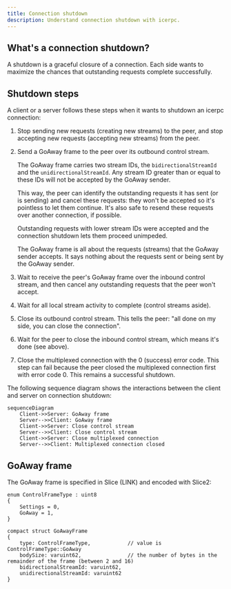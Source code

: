 ```yaml
---
title: Connection shutdown
description: Understand connection shutdown with icerpc.
---
```


## What's a connection shutdown?

A shutdown is a graceful closure of a connection. Each side wants to maximize the chances that outstanding requests
complete successfully.

## Shutdown steps

A client or a server follows these steps when it wants to shutdown an icerpc connection:

1. Stop sending new requests (creating new streams) to the peer, and stop accepting new requests (accepting new streams)
from the peer.

2. Send a GoAway frame to the peer over its outbound control stream.

    The GoAway frame carries two stream IDs, the `bidirectionalStreamId` and the `unidirectionalStreamId`. Any stream
    ID greater than or equal to these IDs will not be accepted by the GoAway sender.

    This way, the peer can identify the outstanding requests it has sent (or is sending) and cancel these requests: they
    won't be accepted so it's pointless to let them continue. It's also safe to resend these requests over another
    connection, if possible.

    Outstanding requests with lower stream IDs were accepted and the connection shutdown lets them proceed unimpeded.

    The GoAway frame is all about the requests (streams) that the GoAway sender accepts. It says nothing about the
    requests sent or being sent by the GoAway sender.

3. Wait to receive the peer's GoAway frame over the inbound control stream, and then cancel any outstanding requests
that the peer won't accept.

4. Wait for all local stream activity to complete (control streams aside).

5. Close its outbound control stream. This tells the peer: "all done on my side, you can close the connection".

6. Wait for the peer to close the inbound control stream, which means it's done (see above).

7. Close the multiplexed connection with the 0 (success) error code.
This step can fail because the peer closed the multiplexed connection first with error code 0. This remains a successful
shutdown.

The following sequence diagram shows the interactions between the client and server on connection shutdown:

```mermaid
sequenceDiagram
    Client->>Server: GoAway frame
    Server-->>Client: GoAway frame
    Client->>Server: Close control stream
    Server-->>Client: Close control stream
    Client->>Server: Close multiplexed connection
    Server-->>Client: Multiplexed connection closed
```

## GoAway frame

The GoAway frame is specified in Slice (LINK) and encoded with Slice2:

```slice
enum ControlFrameType : uint8
{
    Settings = 0,
    GoAway = 1,
}

compact struct GoAwayFrame
{
    type: ControlFrameType,            // value is ControlFrameType::GoAway
    bodySize: varuint62,               // the number of bytes in the remainder of the frame (between 2 and 16)
    bidirectionalStreamId: varuint62,
    unidirectionalStreamId: varuint62
}
```
